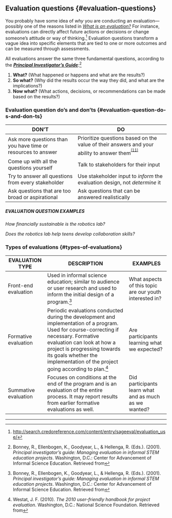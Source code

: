 ## Evaluation questions {#evaluation-questions}

You probably have some idea of _why_ you are conducting an evaluation—possibly one of the reasons listed in [_What is an evaluation?_](../1_introduction/what_is_an_evaluation.md) For instance, evaluations can directly affect future actions or decisions or change someone’s attitude or way of thinking.[^9] Evaluation questions transform a vague idea into specific elements that are tied to one or more outcomes and can be measured through assessments.

All evaluations answer the same three fundamental questions, according to the [**_Principal Investigator’s Guide_**](http://www.informalscience.org/evaluation/pi-guide):[^10]

1.  **What?** (What happened or happens and what are the results?)
2.  **So what?** (Why did the results occur the way they did, and what are the implications?)
3.  **Now what?** (What actions, decisions, or recommendations can be made based on the results?)

### Evaluation question do’s and don’ts {#evaluation-question-do-s-and-don-ts}

| **DON’T** | **DO** |
| --- | --- |
| Ask more questions than you have time or resources to answer | Prioritize questions based on the value of their answers and your ability to answer them<sup><sup id="174453654767466-footnote-ref-11"><a href="#174453654767466-footnote-11">[11]</a></sup></sup> |
| Come up with all the questions yourself | Talk to stakeholders for their input |
| Try to answer all questions from every stakeholder | Use stakeholder input to _inform_ the evaluation design, not _determine_ it |
| Ask questions that are too broad or aspirational | Ask questions that can be answered realistically |

<div class="table-format sidebar"><span class="title"><h5>EVALUATION QUESTION EXAMPLES</h5></span>
<p><i>How financially sustainable is the robotics lab?</i></p>
<p><i>Does the robotics lab help teens develop collaboration skills?</i></p>

### Types of evaluations {#types-of-evaluations}

| **EVALUATION TYPE** | **DESCRIPTION** | **EXAMPLES** |
| --- | --- | --- |
| Front-end evaluation | Used in informal science education; similar to audience or user research and used to inform the initial design of a program.[^12] | What aspects of this topic are our youth interested in? |
| Formative evaluation | Periodic evaluations conducted during the development and implementation of a program. Used for course-correcting if necessary. Formative evaluation can look at how a project is progressing towards its goals whether the implementation of the project going according to plan.[^13] | Are participants learning what we expected? |
| Summative evaluation | Focuses on conditions at the end of the program and is an evaluation of the entire process. It may report results from earlier formative evaluations as well. | Did participants learn what and as much as we wanted? |

***

[^9]: http://search.credoreference.com/content/entry/sageeval/evaluation_use/

[^10]: Bonney, R., Ellenbogen, K., Goodyear, L., &amp; Hellenga, R. (Eds.). (2001). _Principal investigator’s guide: Managing evaluation in informal STEM education projects_. Washington, D.C.: Center for Advancement of Informal Science Education. Retrieved from

[^11]: PI Guide pg. 51

[^12]: Bonney, R., Ellenbogen, K., Goodyear, L., &amp; Hellenga, R. (Eds.). (2001). _Principal investigator’s guide: Managing evaluation in informal STEM education projects_. Washington, D.C.: Center for Advancement of Informal Science Education. Retrieved from

[^13]: Westat, J. F. (2010). _The 2010 user-friendly handbook for project evaluation_. Washington, D.C.: National Science Foundation. Retrieved from